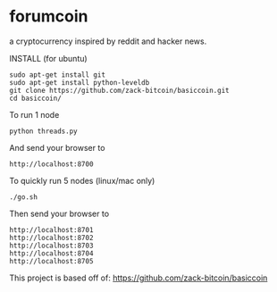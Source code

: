 forumcoin
=========

a cryptocurrency inspired by reddit and hacker news.

INSTALL (for ubuntu)

    sudo apt-get install git
    sudo apt-get install python-leveldb
    git clone https://github.com/zack-bitcoin/basiccoin.git
    cd basiccoin/

To run 1 node

    python threads.py

And send your browser to

    http://localhost:8700

To quickly run 5 nodes (linux/mac only)

    ./go.sh

Then send your browser to 

    http://localhost:8701
    http://localhost:8702
    http://localhost:8703
    http://localhost:8704
    http://localhost:8705

This project is based off of: https://github.com/zack-bitcoin/basiccoin


